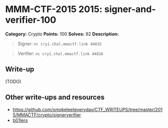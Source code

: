 # MMM-CTF-2015 2015: signer-and-verifier-100

**Category:** Crypto
**Points:** 100
**Solves:** 92
**Description:**

> Signer: `nc cry1.chal.mmactf.link 44815`

> Verifier: `nc cry1.chal.mmactf.link 44816`
>


## Write-up

(TODO)

## Other write-ups and resources

* <https://github.com/smokeleeteveryday/CTF_WRITEUPS/tree/master/2015/MMACTF/crypto/signerverifier>
* [b01lers](https://b01lers.net/challenges/MMA%20CTF%202015/Signer%20And%20Verifier/56/)
